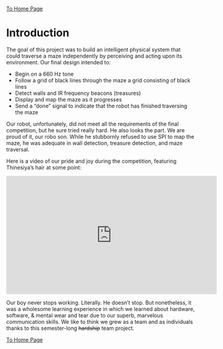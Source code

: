 [To Home Page](/index.md)

# Introduction 

The goal of this project was to build an intelligent physical system that could traverse a maze independently by perceiving and acting upon its environment. Our final design intended to:

* Begin on a 660 Hz tone
* Follow a grid of black lines through the maze a grid consisting of black lines
* Detect walls and IR frequency beacons (treasures)
* Display and map the maze as it progresses 
* Send a “done” signal to indicate that the robot has finished traversing the maze

Our robot, unfortunately, did not meet all the requirements of the final competition, but he sure tried really hard. He also looks the part. We are proud of it, our robo son. While he stubbornly refused to use SPI to map the maze, he was adequate in wall detection, treasure detection, and maze traversal. 

Here is a video of our pride and joy during the competition, featuring Thinesiya’s hair at some point:



<iframe width="560" height="315" src="https://www.youtube.com/embed/aayaG6dnSNM" frameborder="0" gesture="media" allow="encrypted-media" allowfullscreen></iframe>



Our boy never stops working. Literally. He doesn’t stop. But nonetheless, it was a wholesome learning experience in which we learned about hardware, software, & mental wear and tear due to our superb, marvelous communication skills. We like to think we grew as a team and as individuals thanks to this semester-long ~~hardship~~ team project.




[To Home Page](/index.md)
